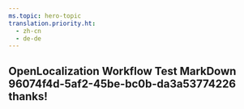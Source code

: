 ```yaml
---
ms.topic: hero-topic
translation.priority.ht: 
  - zh-cn
  - de-de
---
```

## OpenLocalization Workflow Test MarkDown 96074f4d-5af2-45be-bc0b-da3a53774226 thanks!
